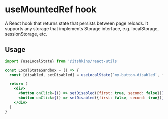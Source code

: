 # useMountedRef hook

A React hook that returns state that persists between page reloads.
It supports any storage that implements Storage interface, e.g. localStorage, sessionStorage, etc.

## Usage

```jsx
import {useLocalState} from '@itshkins/react-utils'

const LocalStateSandbox = () => {
  const [disabled, setDisabled] = useLocalState(`my-button-disabled`, {first: false, second: true}, sessionStorage)

  return (
    <div>
      <button onClick={() => setDisabled({first: true, second: false})} disabled={disabled.first} />
      <button onClick={() => setDisabled({first: false, second: true})} disabled={disabled.second} />
    </div>
  )
}
```
